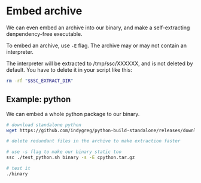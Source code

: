 # Embed archive

We can even embed an archive into our binary, and make a self-extracting denpendency-free executable.

To embed an archive, use `-E` flag. The archive may or may not contain an interpreter.

The interpreter will be extracted to /tmp/ssc/XXXXXX, and is not deleted by default. You have to delete it in your script like this:

```bash
rm -rf "$SSC_EXTRACT_DIR"
```

## Example: python

We can embed a whole python package to our binary.

```bash
# download standalone python
wget https://github.com/indygreg/python-build-standalone/releases/download/20240107/cpython-3.10.13+20240107-x86_64-unknown-linux-gnu-install_only.tar.gz -O cpython.tar.gz

# delete redundant files in the archive to make extraction faster

# use -s flag to make our binary static too
ssc ./test_python.sh binary -s -E cpython.tar.gz

# test it
./binary
```
